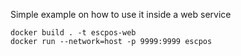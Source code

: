 Simple example on how to use it inside a web service

```
docker build . -t escpos-web
docker run --network=host -p 9999:9999 escpos
```